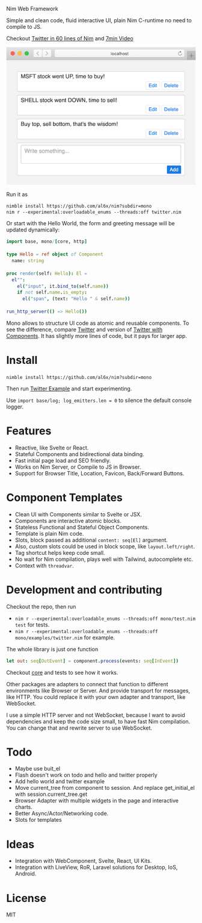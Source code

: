 Nim Web Framework

Simple and clean code, fluid interactive UI, plain Nim C-runtime no need to compile to JS.

Checkout [Twitter in 60 lines of Nim](mono/examples/twitter.nim) and [7min Video](https://www.youtube.com/watch?v=7Owct-njg0s)

![](readme/twitter-small.png)

Run it as

```
nimble install https://github.com/al6x/nim?subdir=mono
nim r --experimental:overloadable_enums --threads:off twitter.nim
```

Or start with the Hello World, the form and greeting message will be updated dynamically:

```Nim
import base, mono/[core, http]

type Hello = ref object of Component
  name: string

proc render(self: Hello): El =
  el"":
    el("input", it.bind_to(self.name))
    if not self.name.is_empty:
      el("span", (text: "Hello " & self.name))

run_http_server(() => Hello())
```

Mono allows to structure UI code as atomic and reusable components. To see the difference, compare [Twitter](mono/examples/twitter.nim) and version of [Twitter with Components](mono/examples/twitter_comp.nim). It has slightly more lines of code, but it pays for larger app.

# Install

`nimble install https://github.com/al6x/nim?subdir=mono`

Then run [Twitter Example](mono/examples/twitter.nim) and start experimenting.

Use `import base/log; log_emitters.len = 0` to silence the default console logger.

# Features

- Reactive, like Svelte or React.
- Stateful Components and bidirectional data binding.
- Fast initial page load and SEO friendly.
- Works on Nim Server, or Compile to JS in Browser.
- Support for Browser Title, Location, Favicon, Back/Forward Buttons.

# Component Templates

- Clean UI with Components similar to Svelte or JSX.
- Components are interactive atomic blocks.
- Stateless Functional and Stateful Object Components.
- Template is plain Nim code.
- Slots, block passed as additional `content: seq[El]` argument.
- Also, custom slots could be used in block scope, like `layout.left/right`.
- Tag shortcut helps keep code small.
- No wait for Nim compilation, plays well with Tailwind, autocomplete etc.
- Context with `threadvar`.

# Development and contributing

Checkout the repo, then run

- `nim r --experimental:overloadable_enums --threads:off mono/test.nim test` for tests.
- `nim r --experimental:overloadable_enums --threads:off mono/examples/twitter.nim` for example.

The whole library is just one function

```Nim
let out: seq[OutEvent] = component.process(events: seq[InEvent])
```

Checkout [core](mono/core) and tests to see how it works.

Other packages are adapters to connect that function to different environments like Browser or Server.
And provide transport for messages, like HTTP. You could replace it with your own adapter and transport,
like WebSocket.

I use a simple HTTP server and not WebSocket, because I want to avoid dependencies and
keep the code size small, to have fast Nim compilation. You can change that and rewrite server to use WebSocket.

# Todo

- Maybe use buit_el
- Flash doesn't work on todo and hello and twitter properly
- Add hello world and twitter example
- Move current_tree from component to session. And replace get_initial_el with session.current_tree.get
- Browser Adapter with multiple widgets in the page and interactive charts.
- Better Async/Actor/Networking code.
- Slots for templates

# Ideas

- Integration with WebComponent, Svelte, React, UI Kits.
- Integration with LiveView, RoR, Laravel solutions for Desktop, IoS, Android.

# License

MIT
